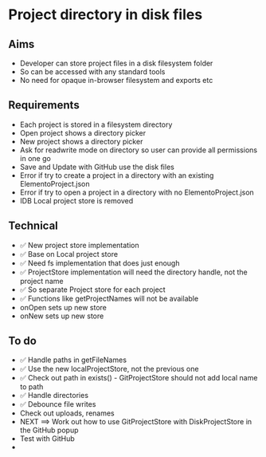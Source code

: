 Project directory in disk files
===============================

Aims
----

- Developer can store project files in a disk filesystem folder
- So can be accessed with any standard tools
- No need for opaque in-browser filesystem and exports etc

Requirements
------------

- Each project is stored in a filesystem directory
- Open project shows a directory picker
- New project shows a directory picker
- Ask for readwrite mode on directory so user can provide all permissions in one go
- Save and Update with GitHub use the disk files
- Error if try to create a project in a directory with an existing ElementoProject.json
- Error if try to open a project in a directory with no ElementoProject.json
- IDB Local project store is removed

Technical
---------

- ✅ New project store implementation
- ✅ Base on Local project store
- ✅ Need fs implementation that does just enough
- ✅ ProjectStore implementation will need the directory handle, not the project name
- ✅ So separate Project store for each project
- ✅ Functions like getProjectNames will not be available
- onOpen sets up new store
- onNew sets up new store

To do
-----

- ✅ Handle paths in getFileNames
- ✅ Use the new localProjectStore, not the previous one
- ✅ Check out path in exists() - GitProjectStore should not add local name to path
- ✅ Handle directories
- ✅ Debounce file writes
- Check out uploads, renames
- NEXT ==> Work out how to use GitProjectStore with DiskProjectStore in the GitHub popup
- Test with GitHub
- 